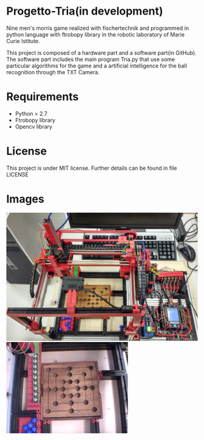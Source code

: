 # Progetto-Tria(in development)
Nine men's morris game realized with fischertechnik and programmed in python language with ftrobopy library in the robotic laboratory of Marie Curie Istitute.

This project is composed of a hardware part and a software part(in GitHub).
The software part includes the main program Tria.py that use some particular algorithms for the game and a artificial intelligence for the ball recognition 
through the TXT Camera.

# Requirements
  * Python > 2.7
  * Ftrobopy library
  * Opencv library

# License
This project is under MIT license. Further details can be found in file LICENSE
# Images
![Alt text](https://github.com/piedor/Progetto-Tria/blob/master/img/Frontal_Tria.jpg)
![Alt text](https://github.com/piedor/Progetto-Tria/blob/master/img/TXTCamImg.jpg)
